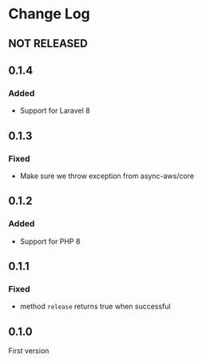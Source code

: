 # Change Log

## NOT RELEASED

## 0.1.4

### Added

- Support for Laravel 8

## 0.1.3

### Fixed

- Make sure we throw exception from async-aws/core

## 0.1.2

### Added

- Support for PHP 8

## 0.1.1

### Fixed

- method `release` returns true when successful

## 0.1.0

First version

